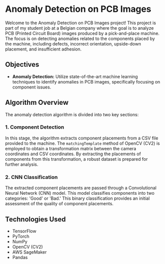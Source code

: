 # Anomaly Detection on PCB Images

Welcome to the Anomaly Detection on PCB Images project! This project is part of my student job at a Belgian company where the goal is to analyze PCB (Printed Circuit Board) images produced by a pick-and-place machine. The focus is on detecting anomalies related to the components placed by the machine, including defects, incorrect orientation, upside-down placement, and insufficient adhesion.

## Objectives

- **Anomaly Detection:** Utilize state-of-the-art machine learning techniques to identify anomalies in PCB images, specifically focusing on component issues.

## Algorithm Overview

The anomaly detection algorithm is divided into two key sections:

### 1. Component Detection

In this stage, the algorithm extracts component placements from a CSV file provided to the machine. The `matchingTemplate` method of OpenCV (CV2) is employed to obtain a transformation matrix between the camera coordinates and CSV coordinates. By extracting the placements of components from this transformation, a robust dataset is prepared for further analysis.

### 2. CNN Classification

The extracted component placements are passed through a Convolutional Neural Network (CNN) model. This model classifies components into two categories: 'Good' or 'Bad.' This binary classification provides an initial assessment of the quality of component placements.

## Technologies Used

- TensorFlow
- PyTorch
- NumPy
- OpenCV (CV2)
- AWS SageMaker
- Pandas
